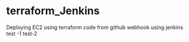# terraform_Jenkins
Deploying EC2 using terraform code from github webhook using jenkins
test -1 
test-2
